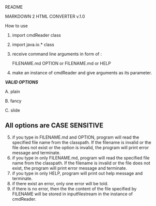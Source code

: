 README

MARKDOWN 2 HTML CONVERTER v.1.0 

How to use

1. import cmdReader class

2. import java.io.* class

3. receive command line arguments in form of : 

	FILENAME.md OPTION or FILENAME.md or HELP

4. make an instance of cmdReader and give arguments as its parameter.
 
***VALID OPTIONS***

A. plain

B. fancy

C. slide
## All options are CASE SENSITIVE
5. if you type in FILENAME.md and OPTION, program will read the specified file name from the classpath. If the filename is invalid or the file does not exist or the option is invalid, the program will print error message and terminate.
6. if you type in only FILENAME.md, program will read the specified file name from the classpath. If the filename is invalid or the file does not exist, the program will print error message and terminate.
7. if you type in only HELP, program will print out help message and terminate.
8. if there exist an error, only one error will be told.
9. if there is no error, then the the content of the file specified by FILENAME will be stored in <file> inputfilestream in the instance of cmdReader.